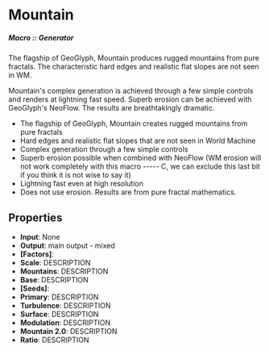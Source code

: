 # Mountain

##### Macro :: Generator

The flagship of GeoGlyph, Mountain produces rugged mountains from pure fractals. The characteristic hard edges and realistic flat slopes are not seen in WM. 

Mountain's complex generation is achieved through a few simple controls and renders at lightning fast speed. Superb erosion can be achieved with GeoGlyph's NeoFlow. The results are breathtakingly dramatic. 

- The flagship of GeoGlyph, Mountain creates rugged mountains from pure fractals
- Hard edges and realistic flat slopes that are not seen in World Machine
- Complex generation through a few simple controls
- Superb erosion possible when combined with NeoFlow (WM erosion will not work completely with this macro ----- C, we can exclude this last bit if you think it is not wise to say it)
- Lightning fast even at high resolution
- Does not use erosion. Results are from pure fractal mathematics.

## Properties
- **Input**: None
- **Output**: main output - mixed
- **[Factors]**: 
- **Scale**: DESCRIPTION
- **Mountains**: DESCRIPTION
- **Base**: DESCRIPTION
- **[Seeds]**: 
- **Primary**: DESCRIPTION
- **Turbulence**: DESCRIPTION
- **Surface**: DESCRIPTION
- **Modulation**: DESCRIPTION
- **Mountain 2.0**: DESCRIPTION
- **Ratio**: DESCRIPTION


